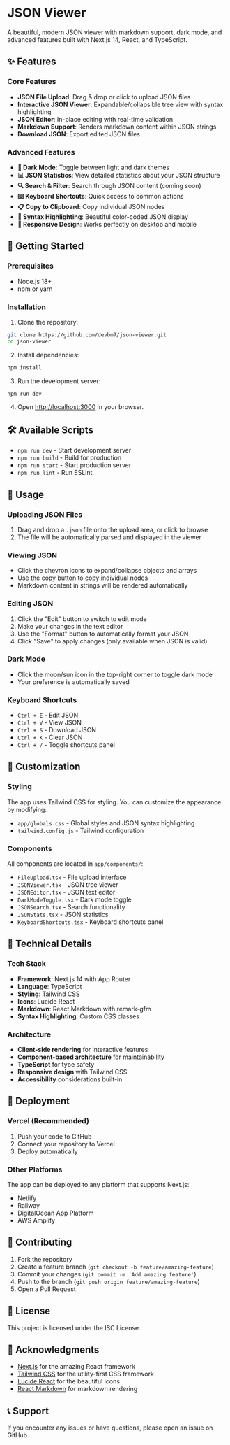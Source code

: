 # JSON Viewer

A beautiful, modern JSON viewer with markdown support, dark mode, and advanced features built with Next.js 14, React, and TypeScript.

## ✨ Features

### Core Features
- **JSON File Upload**: Drag & drop or click to upload JSON files
- **Interactive JSON Viewer**: Expandable/collapsible tree view with syntax highlighting
- **JSON Editor**: In-place editing with real-time validation
- **Markdown Support**: Renders markdown content within JSON strings
- **Download JSON**: Export edited JSON files

### Advanced Features
- **🌙 Dark Mode**: Toggle between light and dark themes
- **📊 JSON Statistics**: View detailed statistics about your JSON structure
- **🔍 Search & Filter**: Search through JSON content (coming soon)
- **⌨️ Keyboard Shortcuts**: Quick access to common actions
- **📋 Copy to Clipboard**: Copy individual JSON nodes
- **🎨 Syntax Highlighting**: Beautiful color-coded JSON display
- **📱 Responsive Design**: Works perfectly on desktop and mobile

## 🚀 Getting Started

### Prerequisites
- Node.js 18+ 
- npm or yarn

### Installation

1. Clone the repository:
```bash
git clone https://github.com/devbm7/json-viewer.git
cd json-viewer
```

2. Install dependencies:
```bash
npm install
```

3. Run the development server:
```bash
npm run dev
```

4. Open [http://localhost:3000](http://localhost:3000) in your browser.

## 🛠️ Available Scripts

- `npm run dev` - Start development server
- `npm run build` - Build for production
- `npm run start` - Start production server
- `npm run lint` - Run ESLint

## 🎯 Usage

### Uploading JSON Files
1. Drag and drop a `.json` file onto the upload area, or click to browse
2. The file will be automatically parsed and displayed in the viewer

### Viewing JSON
- Click the chevron icons to expand/collapse objects and arrays
- Use the copy button to copy individual nodes
- Markdown content in strings will be rendered automatically

### Editing JSON
1. Click the "Edit" button to switch to edit mode
2. Make your changes in the text editor
3. Use the "Format" button to automatically format your JSON
4. Click "Save" to apply changes (only available when JSON is valid)

### Dark Mode
- Click the moon/sun icon in the top-right corner to toggle dark mode
- Your preference is automatically saved

### Keyboard Shortcuts
- `Ctrl + E` - Edit JSON
- `Ctrl + V` - View JSON
- `Ctrl + S` - Download JSON
- `Ctrl + K` - Clear JSON
- `Ctrl + /` - Toggle shortcuts panel

## 🎨 Customization

### Styling
The app uses Tailwind CSS for styling. You can customize the appearance by modifying:
- `app/globals.css` - Global styles and JSON syntax highlighting
- `tailwind.config.js` - Tailwind configuration

### Components
All components are located in `app/components/`:
- `FileUpload.tsx` - File upload interface
- `JSONViewer.tsx` - JSON tree viewer
- `JSONEditor.tsx` - JSON text editor
- `DarkModeToggle.tsx` - Dark mode toggle
- `JSONSearch.tsx` - Search functionality
- `JSONStats.tsx` - JSON statistics
- `KeyboardShortcuts.tsx` - Keyboard shortcuts panel

## 🔧 Technical Details

### Tech Stack
- **Framework**: Next.js 14 with App Router
- **Language**: TypeScript
- **Styling**: Tailwind CSS
- **Icons**: Lucide React
- **Markdown**: React Markdown with remark-gfm
- **Syntax Highlighting**: Custom CSS classes

### Architecture
- **Client-side rendering** for interactive features
- **Component-based architecture** for maintainability
- **TypeScript** for type safety
- **Responsive design** with Tailwind CSS
- **Accessibility** considerations built-in

## 🚀 Deployment

### Vercel (Recommended)
1. Push your code to GitHub
2. Connect your repository to Vercel
3. Deploy automatically

### Other Platforms
The app can be deployed to any platform that supports Next.js:
- Netlify
- Railway
- DigitalOcean App Platform
- AWS Amplify

## 🤝 Contributing

1. Fork the repository
2. Create a feature branch (`git checkout -b feature/amazing-feature`)
3. Commit your changes (`git commit -m 'Add amazing feature'`)
4. Push to the branch (`git push origin feature/amazing-feature`)
5. Open a Pull Request

## 📝 License

This project is licensed under the ISC License.

## 🙏 Acknowledgments

- [Next.js](https://nextjs.org/) for the amazing React framework
- [Tailwind CSS](https://tailwindcss.com/) for the utility-first CSS framework
- [Lucide React](https://lucide.dev/) for the beautiful icons
- [React Markdown](https://github.com/remarkjs/react-markdown) for markdown rendering

## 📞 Support

If you encounter any issues or have questions, please open an issue on GitHub. 

